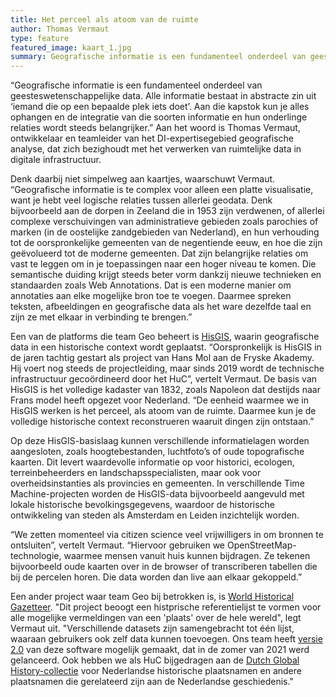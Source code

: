 ```yaml
---
title: Het perceel als atoom van de ruimte
author: Thomas Vermaut
type: feature
featured_image: kaart_1.jpg
summary: Geografische informatie is een fundamenteel onderdeel van geesteswetenschappelijke data. Alle informatie bestaat in abstracte zin uit ‘iemand die op een bepaalde plek iets doet’. Aan die kapstok kun je alles ophangen en de integratie van die soorten informatie en hun onderlinge relaties wordt steeds belangrijker.
---
```

“Geografische informatie is een fundamenteel onderdeel van geesteswetenschappelijke data. Alle informatie bestaat in abstracte zin uit ‘iemand die op een bepaalde plek iets doet’. Aan die kapstok kun je alles ophangen en de integratie van die soorten informatie en hun onderlinge relaties wordt steeds belangrijker.” Aan het woord is Thomas Vermaut, ontwikkelaar en teamleider van het DI-expertisegebied geografische analyse, dat zich bezighoudt met het verwerken van ruimtelijke data in digitale infrastructuur.

Denk daarbij niet simpelweg aan kaartjes, waarschuwt Vermaut. “Geografische informatie is te complex voor alleen een platte visualisatie, want je hebt veel logische relaties tussen allerlei geodata. Denk bijvoorbeeld aan de dorpen in Zeeland die in 1953 zijn verdwenen, of allerlei complexe verschuivingen van administratieve gebieden zoals parochies of marken (in de oostelijke zandgebieden van Nederland), en hun verhouding tot de oorspronkelijke gemeenten van de negentiende eeuw, en hoe die zijn geëvolueerd tot de moderne gemeenten. Dat zijn belangrijke relaties om vast te leggen om in je toepassingen naar een hoger niveau te komen. Die semantische duiding krijgt steeds beter vorm dankzij nieuwe technieken en standaarden zoals Web Annotations. Dat is een moderne manier om annotaties aan elke mogelijke bron toe te voegen. Daarmee spreken teksten, afbeeldingen en geografische data als het ware dezelfde taal en zijn ze met elkaar in verbinding te brengen.”

Een van de platforms die team Geo beheert is [HisGIS](https://hisgis.nl/), waarin geografische data in een historische context wordt geplaatst. “Oorspronkelijk is HisGIS in de jaren tachtig gestart als project van Hans Mol aan de Fryske Akademy. Hij voert nog steeds de projectleiding, maar sinds 2019 wordt de technische infrastructuur gecoördineerd door het HuC”, vertelt Vermaut. De basis van HisGIS is het volledige kadaster van 1832, zoals Napoleon dat destijds naar Frans model heeft opgezet voor Nederland. “De eenheid waarmee we in HisGIS werken is het perceel, als atoom van de ruimte. Daarmee kun je de volledige historische context reconstrueren waaruit dingen zijn ontstaan.”

Op deze HisGIS-basislaag kunnen verschillende informatielagen worden aangesloten, zoals hoogtebestanden, luchtfoto’s of oude topografische kaarten. Dit levert waardevolle informatie op voor historici, ecologen, terreinbeheerders en landschapsspecialisten, maar ook voor overheidsinstanties als provincies en gemeenten. In verschillende Time Machine-projecten worden de HisGIS-data bijvoorbeeld aangevuld met lokale historische bevolkingsgegevens, waardoor de historische ontwikkeling van steden als Amsterdam en Leiden inzichtelijk worden.

“We zetten momenteel via citizen science veel vrijwilligers in om bronnen te ontsluiten”, vertelt Vermaut. “Hiervoor gebruiken we OpenStreetMap-technologie, waarmee mensen vanuit huis kunnen bijdragen. Ze tekenen bijvoorbeeld oude kaarten over in de browser of transcriberen tabellen die bij de percelen horen. Die data worden dan live aan elkaar gekoppeld.”

Een ander project waar team Geo bij betrokken is, is [World Historical Gazetteer](https://whgazetteer.org/). "Dit project beoogt een histprische referentielijst te vormen voor alle mogelijke vermeldingen van een 'plaats' over de hele wereld", legt Vermaut uit. "Verschillende datasets zijn samengebracht tot één lijst, waaraan gebruikers ook zelf data kunnen toevoegen. Ons team heeft [versie 2.0](http://blog.whgazetteer.org/2021/08/05/version-2/) van deze software mogelijk gemaakt, dat in de zomer van 2021 werd gelanceerd. Ook hebben we als HuC bijgedragen aan de [Dutch Global History-collectie](https://whgazetteer.org/collections/2/summary_ds) voor Nederlandse historische plaatsnamen en andere plaatsnamen die gerelateerd zijn aan de Nederlandse geschiedenis."
